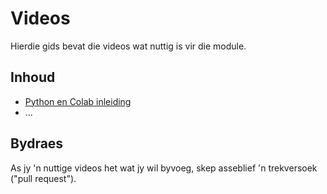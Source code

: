 # Videos

Hierdie gids bevat die videos wat nuttig is vir die module.

## Inhoud

* [Python en Colab inleiding](https://github.com/aby-akademia/NGRDA150-2025/raw/main/videos/NDGRA150-Python-Inleiding.mp4)
* ...

## Bydraes

As jy 'n nuttige videos het wat jy wil byvoeg, skep asseblief 'n trekversoek ("pull request").

